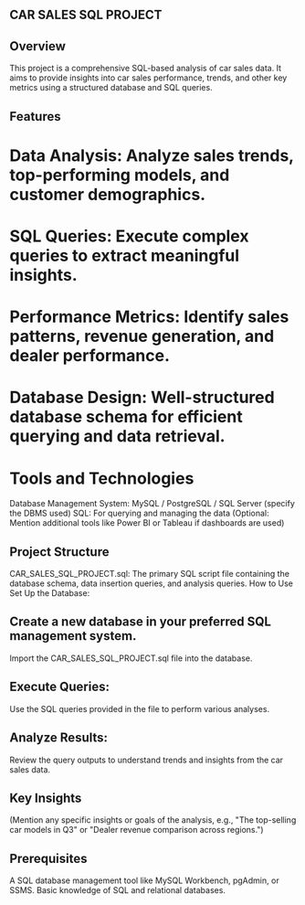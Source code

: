 ## CAR SALES SQL PROJECT
## Overview
This project is a comprehensive SQL-based analysis of car sales data. It aims to provide insights into car sales performance, trends, and other key metrics using a structured database and SQL queries.

## Features
# Data Analysis: Analyze sales trends, top-performing models, and customer demographics.
# SQL Queries: Execute complex queries to extract meaningful insights.
# Performance Metrics: Identify sales patterns, revenue generation, and dealer performance.
# Database Design: Well-structured database schema for efficient querying and data retrieval.

# Tools and Technologies
Database Management System: MySQL / PostgreSQL / SQL Server (specify the DBMS used)
SQL: For querying and managing the data
(Optional: Mention additional tools like Power BI or Tableau if dashboards are used)

## Project Structure
CAR_SALES_SQL_PROJECT.sql: The primary SQL script file containing the database schema, data insertion queries, and analysis queries.
How to Use
Set Up the Database:

## Create a new database in your preferred SQL management system.
Import the CAR_SALES_SQL_PROJECT.sql file into the database.

## Execute Queries:
Use the SQL queries provided in the file to perform various analyses.

## Analyze Results:
Review the query outputs to understand trends and insights from the car sales data.

## Key Insights
(Mention any specific insights or goals of the analysis, e.g., "The top-selling car models in Q3" or "Dealer revenue comparison across regions.")

## Prerequisites
A SQL database management tool like MySQL Workbench, pgAdmin, or SSMS.
Basic knowledge of SQL and relational databases.
